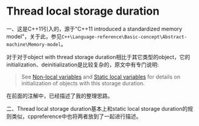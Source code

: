 # Thread local storage duration

一、这是C++11引入的，源于"C++11 introduced a standardized memory model"，关于此，参见`C++\Language-reference\Basic-concept\Abstract-machine\Memory-model`。

对于对于object with thread storage duration相比于其它类型的object，它的initialization、deinitialization是比较复杂的，原文中有专门说明: 

> See [Non-local variables](https://en.cppreference.com/w/cpp/language/initialization#Non-local_variables) and [Static local variables](https://en.cppreference.com/w/cpp/language/storage_duration#Static_local_variables) for details on initialization of objects with this storage duration.

在前面的注解中，已经描述了我的整理思路。

二、Thread local storage duration基本上和static local storage duration的规则类似，cppreference中也将两者放到了一起进行描述。

